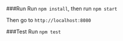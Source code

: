 ###Run
Run `npm install`, then run `npm start`  

Then go to `http://localhost:8080`

###Test
Run `npm test`

